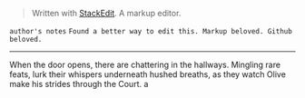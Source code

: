 


> Written with [StackEdit](https://stackedit.io/). A markup editor.

`author's notes` 
 `Found a better way to edit this. Markup beloved. Github beloved.`  
*** 
When the door opens, there are chattering in the hallways. 
Mingling rare feats, lurk their whispers underneath hushed breaths, as they watch Olive make his strides through the Court. a
<!--stackedit_data:
eyJoaXN0b3J5IjpbLTE2NTk0ODU3NTUsLTE0NzM4Njc5NCwyMT
I4Nzk3NDQ0XX0=
-->